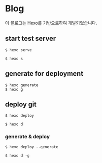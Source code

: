 # Blog

이 블로그는 Hexo를 기반으로하여 개발되었습니다.

## start test server

```
$ hexo serve

$ hexo s
```

## generate for deployment

```
$ hexo generate
$ hexo g
```


## deploy git

```
$ hexo deploy

$ hexo d
```

### generate & deploy

```
$ hexo deploy --generate

$ hexo d -g
```
